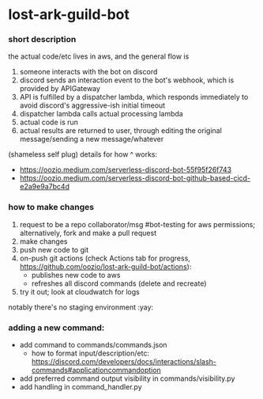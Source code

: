 # lost-ark-guild-bot

### short description
the actual code/etc lives in aws, and the general flow is 
1. someone interacts with the bot on discord
2. discord sends an interaction event to the bot's webhook, which is provided by APIGateway
3. API is fulfilled by a dispatcher lambda, which responds immediately to avoid discord's aggressive-ish initial timeout
4. dispatcher lambda calls actual processing lambda
5. actual code is run
6. actual results are returned to user, through editing the original message/sending a new message/whatever

(shameless self plug) details for how ^ works: 
- https://oozio.medium.com/serverless-discord-bot-55f95f26f743
- https://oozio.medium.com/serverless-discord-bot-github-based-cicd-e2a9e9a7bc4d




### how to make changes
1. request to be a repo collaborator/msg #bot-testing for aws permissions; alternatively, fork and make a pull request
2. make changes
3. push new code to git 
4. on-push git actions (check Actions tab for progress, https://github.com/oozio/lost-ark-guild-bot/actions):
    - publishes new code to aws 
    - refreshes all discord commands (delete and recreate)
5. try it out; look at cloudwatch for logs

notably there's no staging environment :yay:




### adding a new command:
- add command to commands/commands.json
    - how to format input/description/etc: https://discord.com/developers/docs/interactions/slash-commands#applicationcommandoption
- add preferred command output visibility in commands/visibility.py
- add handling in command_handler.py
